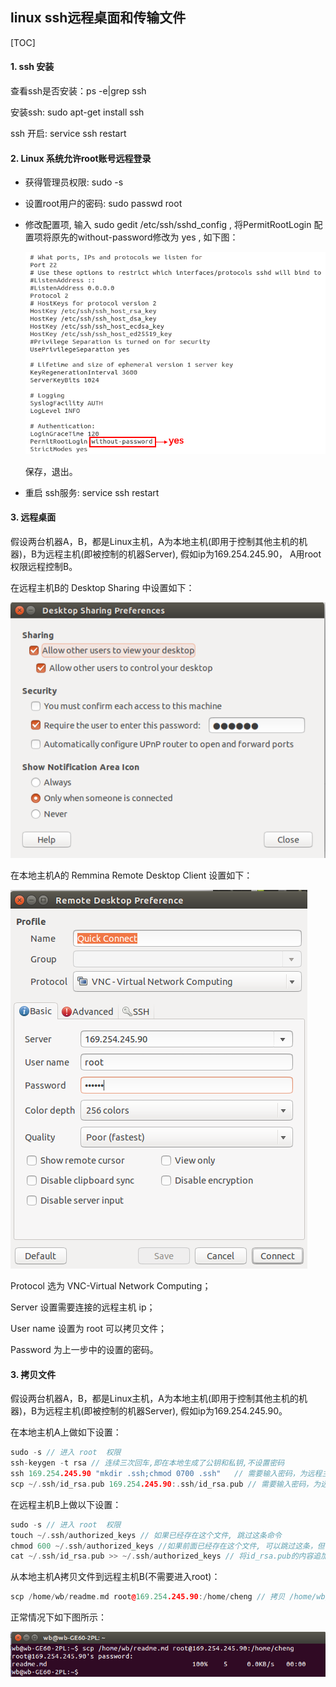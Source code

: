 ## linux ssh远程桌面和传输文件

[TOC]

#### 1. ssh 安装

查看ssh是否安装：ps -e|grep ssh

安装ssh:  sudo apt-get install ssh

ssh 开启: service ssh restart



#### 2. Linux 系统允许root账号远程登录

* 获得管理员权限: sudo -s 

* 设置root用户的密码: sudo passwd root

* 修改配置项, 输入 sudo gedit /etc/ssh/sshd_config , 将PermitRootLogin 配置项将原先的without-password修改为 yes , 如下图：

  ![](./3.png)

  保存，退出。

* 重启 ssh服务: service ssh restart

#### 3. 远程桌面

假设两台机器A，B，都是Linux主机，A为本地主机(即用于控制其他主机的机器)，B为远程主机(即被控制的机器Server), 假如ip为169.254.245.90， A用root权限远程控制B。

在远程主机B的 Desktop Sharing 中设置如下：

![](./1.png)

在本地主机A的 Remmina Remote Desktop Client 设置如下：

![](./2.png)

Protocol 选为 VNC-Virtual Network Computing；

Server 设置需要连接的远程主机 ip；

User name 设置为 root 可以拷贝文件；

Password 为上一步中的设置的密码。



#### 3. 拷贝文件

假设两台机器A，B，都是Linux主机，A为本地主机(即用于控制其他主机的机器)，B为远程主机(即被控制的机器Server), 假如ip为169.254.245.90。

在本地主机A上做如下设置：

~~~c++
sudo -s // 进入 root  权限
ssh-keygen -t rsa // 连续三次回车,即在本地生成了公钥和私钥,不设置密码
ssh 169.254.245.90 "mkdir .ssh;chmod 0700 .ssh"   // 需要输入密码，为远程主机B的root密码
scp ~/.ssh/id_rsa.pub 169.254.245.90:.ssh/id_rsa.pub // 需要输入密码，为远程主机B的root密码
~~~

在远程主机B上做以下设置：

~~~c++
sudo -s // 进入 root  权限
touch ~/.ssh/authorized_keys // 如果已经存在这个文件, 跳过这条命令
chmod 600 ~/.ssh/authorized_keys //如果前面已经存在这个文件, 可以跳过这条，但一定要保证文件属性只有owner可读
cat ~/.ssh/id_rsa.pub >> ~/.ssh/authorized_keys // 将id_rsa.pub的内容追加到 authorized_keys 中
~~~

从本地主机A拷贝文件到远程主机B(不需要进入root)：

~~~c++
scp /home/wb/readme.md root@169.254.245.90:/home/cheng // 拷贝 /home/wb/readme.md 到远程主机B的/home/cheng目录下，需要输入密码，为远程主机B的root密码
~~~

正常情况下如下图所示：

![](./4.png)

